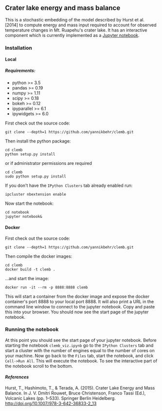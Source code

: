 ## Crater lake energy and mass balance

This is a stochastic embedding of the model described by Hurst et al. [2014] to
compute energy and mass input required to account for observed temperature
changes in Mt. Ruapehu's crater lake. It has an interactive component which is currently implemented as a [Jupyter notebook](http://nbviewer.jupyter.org/github/ipython/ipython/blob/3.x/examples/Notebook/Index.ipynb).

### Installation

#### Local
##### Requirements:
* python >= 3.5
* pandas >= 0.19
* numpy >= 1.11
* scipy >= 0.18
* bokeh >= 0.12
* ipyparallel >= 6.1
* ipywidgets >= 6.0

First check out the source code:
```
git clone --depth=1 https://github.com/yannikbehr/clemb.git
```

Then install the python package:
```
cd clemb
python setup.py install
```
or if administrator permissions are required

```
cd clemb
sudo python setup.py install
```
If you don't have the `IPython Clusters` tab already enabled run:
```
ipcluster nbextension enable
```
Now start the notebook:
```
cd notebook
jupyter notebook&
```

#### Docker
First check out the source code:
```
git clone --depth=1 https://github.com/yannikbehr/clemb.git
```
Then compile the docker images:
```
cd clemb
docker build -t clemb .  
```
...and start the image:
```
docker run -it --rm -p 8888:8888 clemb
```
This will start a container from the docker image and expose the docker container's port 8888 to your local port 8888. It will also print a URL in the command line window to connect to the jupyter notebook. Copy and paste this into your browser. You should now see the start page of the jupyter notebook.

### Running the notebook
At this point you should see the start page of your jupyter notebook. Before starting the notebook `clemb_viz.ipynb` go to the `IPython Clusters` tab and start a cluster with the number of engines equal to the number of cores on your machine. Now go back to the `Files` tab, start the notebook, and click `Cell->Run All`. This will execute the notebook. To see the interactive part of the notebook scroll to the bottom.

#### *References*
Hurst, T., Hashimoto, T., & Terada, A. (2015). Crater Lake Energy and Mass Balance. In J. V. Dmitri Rouwet, Bruce Christenson, Franco Tassi (Ed.), Volcanic Lakes (pp. 1–533). Springer Berlin Heidelberg. http://doi.org/10.1007/978-3-642-36833-2_13
